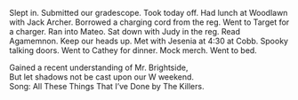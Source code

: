Slept in. Submitted our gradescope. Took today off. Had lunch at Woodlawn with Jack Archer. Borrowed a charging cord from the reg. Went to Target for a charger. Ran into Mateo. Sat down with Judy in the reg. Read Agamemnon. Keep our heads up. Met with Jesenia at 4:30 at Cobb. Spooky talking doors. Went to Cathey for dinner. Mock merch. Went to bed.

Gained a recent understanding of Mr. Brightside,  
But let shadows not be cast upon our W weekend.  
Song: All These Things That I’ve Done by The Killers.